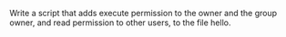  Write a script that adds execute permission to the owner and the group owner, and read permission to other users, to the file hello.
